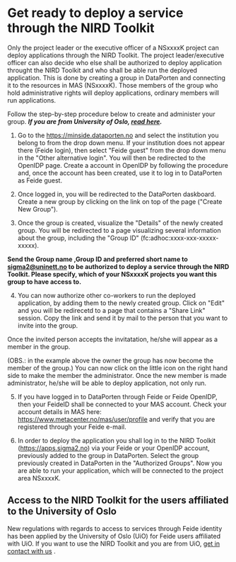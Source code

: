 # Get ready to deploy a service through the NIRD Toolkit

Only the project leader or the executive officer of a NSxxxxK project can deploy applications through the NIRD Toolkit. The project leader/executive officer can also decide who else shall be authorized to deploy application throught the NIRD Toolkit and who shall be able run the deployed application. This is done by creating a group in DataPorten and connecting it to the resources in MAS (NSxxxxK). Those members of the group who hold administrative rights will deploy applications, ordinary members will run applications.

Follow the step-by-step procedure below to create and administer your group. ***If you are from University of Oslo, [read here](#access-uio).***

1. Go to the https://minside.dataporten.no and select the institution you belong to from the drop down menu. If your institution does not appear there (Feide login), then select "Feide guest" from the drop down menu in the "Other alternative login". You will then be redirected to the OpenIDP page. Create a account in OpenIDP by following the procedure and, once the account has been created, use it to log in to DataPorten as Feide guest.

2. Once logged in, you will be redirected to the DataPorten daskboard. Create a new group by clicking on the link on top of the page ("Create New Group"). 

3. Once the group is created, visualize the "Details" of the newly created group. You will be redirected to a page visualizing several information about the group, including the "Group ID" (fc:adhoc:xxxx-xxx-xxxxx-xxxxx).

**Send the Group name ,Group ID and preferred short name to sigma2@uninett.no to be authorized to deploy a service through the NIRD Toolkit. Please specify, which of your NSxxxxK projects you want this group to have access to.**

4. You can now authorize other co-workers to run the deployed application, by adding them to the newly created group. Click on "Edit" and you will be redirecetd to a page that contains a "Share Link" session. Copy the link and send it by mail to the person that you want to invite into the group. 


Once the invited person accepts the invitatation, he/she will appear as a member in the group.

(OBS.: in the example above the owner the group has now become the member of the group.) You can now click on the little icon on the right hand side to make the member the administrator. Once the new member is made administrator, he/she will be able to deploy application, not only run.

5. If you have logged in to DataPorten through Feide or Feide OpenIDP, then your FeideID shall be connected to your MAS account. Check your account details in MAS here: https://www.metacenter.no/mas/user/profile and verify that you are registered through your Feide e-mail.

6. In order to deploy the application you shall log in to the NIRD Toolkit (https://apps.sigma2.no) via your Feide or your OpenIDP account, previously added to the group in DataPorten. Select the group previously created in DataPorten in the "Authorized Groups". Now you are able to run your application, which will be connected to the project area NSxxxxK.
 

## <a name="access-uio"></a> Access to the NIRD Toolkit for the users affiliated to the University of Oslo
New regulations with regards to access to services through Feide identity has been applied by the University of Oslo (UiO) for Feide users affiliated with UiO. If you want to use the NIRD Toolkit and you are from UiO, [get in contact with us](sigma2@uninett.no) . 


